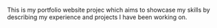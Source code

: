 This is my portfolio website projec which aims to showcase my skills by describing my experience and projects I have been working on.